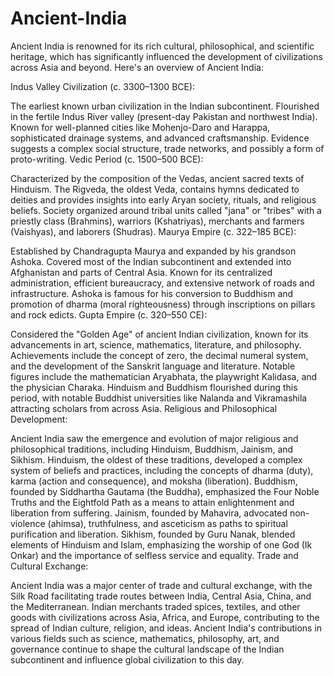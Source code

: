 # Ancient-India

Ancient India is renowned for its rich cultural, philosophical, and scientific heritage, which has significantly influenced the development of civilizations across Asia and beyond. Here's an overview of Ancient India:

Indus Valley Civilization (c. 3300–1300 BCE):

The earliest known urban civilization in the Indian subcontinent.
Flourished in the fertile Indus River valley (present-day Pakistan and northwest India).
Known for well-planned cities like Mohenjo-Daro and Harappa, sophisticated drainage systems, and advanced craftsmanship.
Evidence suggests a complex social structure, trade networks, and possibly a form of proto-writing.
Vedic Period (c. 1500–500 BCE):

Characterized by the composition of the Vedas, ancient sacred texts of Hinduism.
The Rigveda, the oldest Veda, contains hymns dedicated to deities and provides insights into early Aryan society, rituals, and religious beliefs.
Society organized around tribal units called "jana" or "tribes" with a priestly class (Brahmins), warriors (Kshatriyas), merchants and farmers (Vaishyas), and laborers (Shudras).
Maurya Empire (c. 322–185 BCE):

Established by Chandragupta Maurya and expanded by his grandson Ashoka.
Covered most of the Indian subcontinent and extended into Afghanistan and parts of Central Asia.
Known for its centralized administration, efficient bureaucracy, and extensive network of roads and infrastructure.
Ashoka is famous for his conversion to Buddhism and promotion of dharma (moral righteousness) through inscriptions on pillars and rock edicts.
Gupta Empire (c. 320–550 CE):

Considered the "Golden Age" of ancient Indian civilization, known for its advancements in art, science, mathematics, literature, and philosophy.
Achievements include the concept of zero, the decimal numeral system, and the development of the Sanskrit language and literature.
Notable figures include the mathematician Aryabhata, the playwright Kalidasa, and the physician Charaka.
Hinduism and Buddhism flourished during this period, with notable Buddhist universities like Nalanda and Vikramashila attracting scholars from across Asia.
Religious and Philosophical Development:

Ancient India saw the emergence and evolution of major religious and philosophical traditions, including Hinduism, Buddhism, Jainism, and Sikhism.
Hinduism, the oldest of these traditions, developed a complex system of beliefs and practices, including the concepts of dharma (duty), karma (action and consequence), and moksha (liberation).
Buddhism, founded by Siddhartha Gautama (the Buddha), emphasized the Four Noble Truths and the Eightfold Path as a means to attain enlightenment and liberation from suffering.
Jainism, founded by Mahavira, advocated non-violence (ahimsa), truthfulness, and asceticism as paths to spiritual purification and liberation.
Sikhism, founded by Guru Nanak, blended elements of Hinduism and Islam, emphasizing the worship of one God (Ik Onkar) and the importance of selfless service and equality.
Trade and Cultural Exchange:

Ancient India was a major center of trade and cultural exchange, with the Silk Road facilitating trade routes between India, Central Asia, China, and the Mediterranean.
Indian merchants traded spices, textiles, and other goods with civilizations across Asia, Africa, and Europe, contributing to the spread of Indian culture, religion, and ideas.
Ancient India's contributions in various fields such as science, mathematics, philosophy, art, and governance continue to shape the cultural landscape of the Indian subcontinent and influence global civilization to this day.
